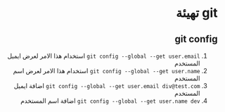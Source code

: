 <div dir = "rtl">

# git تهيئة
## git config
1. ```git config --global --get user.email```
 استخدام هذا الامر لعرض ايميل المستخدم
2. ```git config --global --get user.name```
 استخدام هذا الامر لعرض اسم المستخدم
3. ```git config --global --get user.email div@test.com```
اضافة ايميل المستخدم
4. ```git config --global --get user.name dev```
اضافة اسم المستخدم

</div>